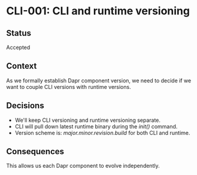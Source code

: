 # CLI-001: CLI and runtime versioning

## Status
Accepted

## Context
As we formally establish Dapr component version, we need to decide if we want to couple CLI versions with runtime versions.

## Decisions

* We'll keep CLI versioning and runtime versioning separate.
* CLI will pull down latest runtime binary during the *init()* command.
* Version scheme is: *major.minor.revision.build* for both CLI and runtime.
  
## Consequences

This allows us each Dapr component to evolve independently.

